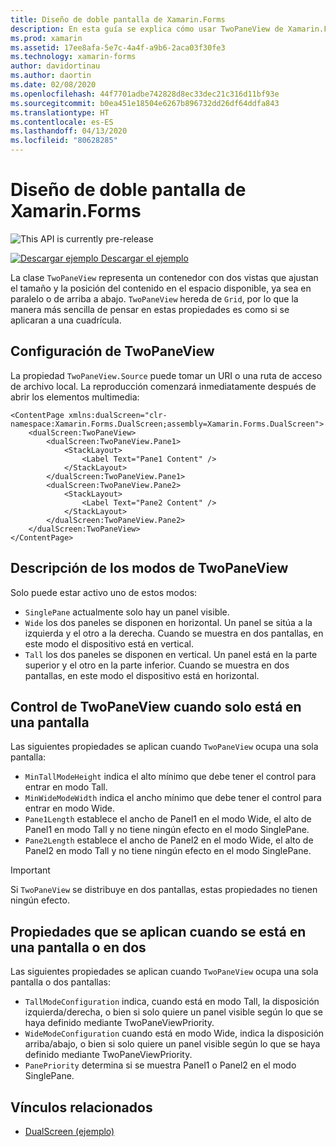 ```yaml
---
title: Diseño de doble pantalla de Xamarin.Forms
description: En esta guía se explica cómo usar TwoPaneView de Xamarin.Forms para optimizar la experiencia de la aplicación para dispositivos de doble pantalla como Surface Duo y Surface Neo.
ms.prod: xamarin
ms.assetid: 17ee8afa-5e7c-4a4f-a9b6-2aca03f30fe3
ms.technology: xamarin-forms
author: davidortinau
ms.author: daortin
ms.date: 02/08/2020
ms.openlocfilehash: 44f7701adbe742828d8ec33dec21c316d11bf93e
ms.sourcegitcommit: b0ea451e18504e6267b896732dd26df64ddfa843
ms.translationtype: HT
ms.contentlocale: es-ES
ms.lasthandoff: 04/13/2020
ms.locfileid: "80628285"
---
```

# <a name="xamarinforms-dual-screen-layout"></a>Diseño de doble pantalla de Xamarin.Forms

![](~/media/shared/preview.png "This API is currently pre-release")

[![Descargar ejemplo](~/media/shared/download.png) Descargar el ejemplo](https://docs.microsoft.com/samples/xamarin/xamarin-forms-samples/userinterface-dualscreendemos/)

La clase `TwoPaneView` representa un contenedor con dos vistas que ajustan el tamaño y la posición del contenido en el espacio disponible, ya sea en paralelo o de arriba a abajo. `TwoPaneView` hereda de `Grid`, por lo que la manera más sencilla de pensar en estas propiedades es como si se aplicaran a una cuadrícula.

## <a name="set-up-twopaneview"></a>Configuración de TwoPaneView

La propiedad `TwoPaneView.Source` puede tomar un URI o una ruta de acceso de archivo local. La reproducción comenzará inmediatamente después de abrir los elementos multimedia:

```xaml
<ContentPage xmlns:dualScreen="clr-namespace:Xamarin.Forms.DualScreen;assembly=Xamarin.Forms.DualScreen">
    <dualScreen:TwoPaneView>
        <dualScreen:TwoPaneView.Pane1>
            <StackLayout>
                <Label Text="Pane1 Content" />
            </StackLayout>
        </dualScreen:TwoPaneView.Pane1>
        <dualScreen:TwoPaneView.Pane2>
            <StackLayout>
                <Label Text="Pane2 Content" />
            </StackLayout>
        </dualScreen:TwoPaneView.Pane2>
    </dualScreen:TwoPaneView>
</ContentPage>
```

## <a name="understand-twopaneview-modes"></a>Descripción de los modos de TwoPaneView

Solo puede estar activo uno de estos modos:

- `SinglePane` actualmente solo hay un panel visible.
- `Wide` los dos paneles se disponen en horizontal. Un panel se sitúa a la izquierda y el otro a la derecha. Cuando se muestra en dos pantallas, en este modo el dispositivo está en vertical.
- `Tall` los dos paneles se disponen en vertical. Un panel está en la parte superior y el otro en la parte inferior. Cuando se muestra en dos pantallas, en este modo el dispositivo está en horizontal.

## <a name="control-twopaneview-when-its-only-on-one-screen"></a>Control de TwoPaneView cuando solo está en una pantalla

Las siguientes propiedades se aplican cuando `TwoPaneView` ocupa una sola pantalla:

- `MinTallModeHeight` indica el alto mínimo que debe tener el control para entrar en modo Tall.
- `MinWideModeWidth` indica el ancho mínimo que debe tener el control para entrar en modo Wide.
- `Pane1Length` establece el ancho de Panel1 en el modo Wide, el alto de Panel1 en modo Tall y no tiene ningún efecto en el modo SinglePane.
- `Pane2Length` establece el ancho de Panel2 en el modo Wide, el alto de Panel2 en modo Tall y no tiene ningún efecto en el modo SinglePane.

> [!IMPORTANT]
> Si `TwoPaneView` se distribuye en dos pantallas, estas propiedades no tienen ningún efecto.

## <a name="properties-that-apply-when-on-one-screen-or-two"></a>Propiedades que se aplican cuando se está en una pantalla o en dos

Las siguientes propiedades se aplican cuando `TwoPaneView` ocupa una sola pantalla o dos pantallas:

- `TallModeConfiguration` indica, cuando está en modo Tall, la disposición izquierda/derecha, o bien si solo quiere un panel visible según lo que se haya definido mediante TwoPaneViewPriority.
- `WideModeConfiguration` cuando está en modo Wide, indica la disposición arriba/abajo, o bien si solo quiere un panel visible según lo que se haya definido mediante TwoPaneViewPriority.
- `PanePriority` determina si se muestra Panel1 o Panel2 en el modo SinglePane.

## <a name="related-links"></a>Vínculos relacionados

- [DualScreen (ejemplo)](https://docs.microsoft.com/samples/xamarin/xamarin-forms-samples/userinterface-dualscreendemos/)
